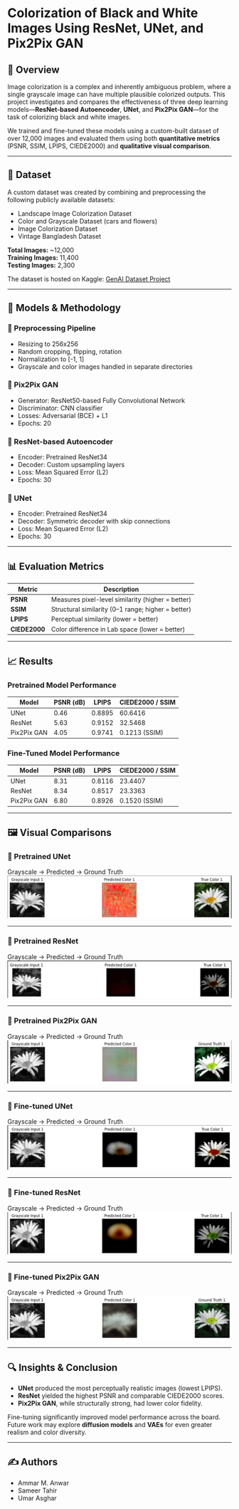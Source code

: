 # Colorization of Black and White Images Using ResNet, UNet, and Pix2Pix GAN

## 📌 Overview

Image colorization is a complex and inherently ambiguous problem, where a single grayscale image can have multiple plausible colorized outputs. This project investigates and compares the effectiveness of three deep learning models—**ResNet-based Autoencoder**, **UNet**, and **Pix2Pix GAN**—for the task of colorizing black and white images.

We trained and fine-tuned these models using a custom-built dataset of over 12,000 images and evaluated them using both **quantitative metrics** (PSNR, SSIM, LPIPS, CIEDE2000) and **qualitative visual comparison**.

---

## 📁 Dataset

A custom dataset was created by combining and preprocessing the following publicly available datasets:

- Landscape Image Colorization Dataset
- Color and Grayscale Dataset (cars and flowers)
- Image Colorization Dataset
- Vintage Bangladesh Dataset

**Total Images:** ~12,000  
**Training Images:** 11,400  
**Testing Images:** 2,300

The dataset is hosted on Kaggle: [GenAI Dataset Project](https://www.kaggle.com/datasets/sameertahir/genai-dataset-project)

---

## 🧪 Models & Methodology

### 🔹 Preprocessing Pipeline
- Resizing to 256x256
- Random cropping, flipping, rotation
- Normalization to [-1, 1]
- Grayscale and color images handled in separate directories

### 🔸 Pix2Pix GAN
- Generator: ResNet50-based Fully Convolutional Network
- Discriminator: CNN classifier
- Losses: Adversarial (BCE) + L1
- Epochs: 20

### 🔸 ResNet-based Autoencoder
- Encoder: Pretrained ResNet34
- Decoder: Custom upsampling layers
- Loss: Mean Squared Error (L2)
- Epochs: 30

### 🔸 UNet
- Encoder: Pretrained ResNet34
- Decoder: Symmetric decoder with skip connections
- Loss: Mean Squared Error (L2)
- Epochs: 30

---

## 📊 Evaluation Metrics

| Metric        | Description                                                                 |
|---------------|-----------------------------------------------------------------------------|
| **PSNR**      | Measures pixel-level similarity (higher = better)                          |
| **SSIM**      | Structural similarity (0–1 range; higher = better)                         |
| **LPIPS**     | Perceptual similarity (lower = better)                                     |
| **CIEDE2000** | Color difference in Lab space (lower = better)                             |

---

## 📈 Results

### Pretrained Model Performance

| Model         | PSNR (dB) | LPIPS   | CIEDE2000 / SSIM   |
|---------------|-----------|---------|---------------------|
| UNet          | 0.46      | 0.8895  | 60.6416             |
| ResNet        | 5.63      | 0.9152  | 32.5468             |
| Pix2Pix GAN   | 4.05      | 0.9741  | 0.1213 (SSIM)       |

### Fine-Tuned Model Performance

| Model         | PSNR (dB) | LPIPS   | CIEDE2000 / SSIM   |
|---------------|-----------|---------|---------------------|
| UNet          | 8.31      | 0.8116  | 23.4407             |
| ResNet        | 8.34      | 0.8517  | 23.3363             |
| Pix2Pix GAN   | 6.80      | 0.8926  | 0.1520 (SSIM)       |

---

## 🖼️ Visual Comparisons

### 🔹 Pretrained UNet
Grayscale → Predicted → Ground Truth  
![UNet Pretrained](./Images/unet_Pretraining.JPG)

---

### 🔹 Pretrained ResNet
Grayscale → Predicted → Ground Truth  
![ResNet Pretrained](./images/resnet_Pretraining.JPG)

---

### 🔹 Pretrained Pix2Pix GAN
Grayscale → Predicted → Ground Truth  
![Pix2Pix Pretrained](./images/pix_2_pix_Pretraining.JPG)

---

### 🔸 Fine-tuned UNet
Grayscale → Predicted → Ground Truth  
![UNet FineTuned](./images/unet_Fine-tuned.JPG)

---

### 🔸 Fine-tuned ResNet
Grayscale → Predicted → Ground Truth  
![ResNet FineTuned](./images/resnet_Fine-tuned.JPG)

---

### 🔸 Fine-tuned Pix2Pix GAN
Grayscale → Predicted → Ground Truth  
![Pix2Pix FineTuned](./images/pix_2_pix_Fine-tuned.JPG)

---

## 🔍 Insights & Conclusion

- **UNet** produced the most perceptually realistic images (lowest LPIPS).
- **ResNet** yielded the highest PSNR and comparable CIEDE2000 scores.
- **Pix2Pix GAN**, while structurally strong, had lower color fidelity.

Fine-tuning significantly improved model performance across the board. Future work may explore **diffusion models** and **VAEs** for even greater realism and color diversity.

---

## ✍️ Authors

- Ammar M. Anwar 
- Sameer Tahir 
- Umar Asghar
  
